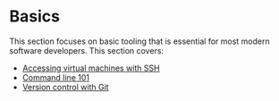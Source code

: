 # Basics

This section focuses on basic tooling that is essential for most modern software
developers. This section covers:

- [Accessing virtual machines with SSH](./accessing-virtual-machines-with-ssh.md)
- [Command line 101](./command-line-101.md)
- [Version control with Git](./version-control-with-git.md)

